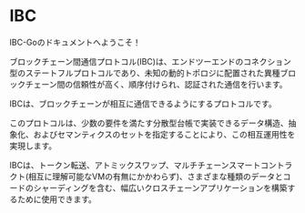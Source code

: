 # IBC

IBC-Goのドキュメントへようこそ！

ブロックチェーン間通信プロトコル(IBC)は、エンドツーエンドのコネクション型のステートフルプロトコルであり、未知の動的トポロジに配置された異種ブロックチェーン間の信頼性が高く、順序付けられ、認証された通信を行います。

IBCは、ブロックチェーンが相互に通信できるようにするプロトコルです。

このプロトコルは、少数の要件を満たす分散型台帳で実装できるデータ構造、抽象化、およびセマンティクスのセットを指定することにより、この相互運用性を実現します。

IBCは、トークン転送、アトミックスワップ、マルチチェーンスマートコントラクト(相互に理解可能なVMの有無にかかわらず)、さまざまな種類のデータとコードのシャーディングを含む、幅広いクロスチェーンアプリケーションを構築するために使用できます。